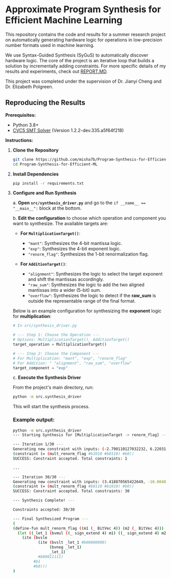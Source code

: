 # Approximate Program Synthesis for Efficient Machine Learning

This repository contains the code and results for a summer research project on automatically generating hardware logic for operations in low-precision number formats used in machine learning.

We use Syntax-Guided Synthesis (SyGuS) to automatically discover hardware logic. The core of the project is an iterative loop that builds a solution by incrementally adding constraints. For more specific details of my results and experiments, check out [REPORT.MD](REPORT.MD).

This project was completed under the supervision of Dr. Jianyi Cheng and Dr. Elizabeth Polgreen.

## Reproducing the Results

**Prerequisites:**
*   Python 3.8+
*   [CVC5 SMT Solver](https://cvc5.github.io/) (Version 1.2.2-dev.335.a5f64f218)

**Instructions:**

1.  **Clone the Repository**
    ```bash
    git clone https://github.com/misha7b/Program-Synthesis-for-Efficient-ML
    cd Program-Synthesis-for-Efficient-ML
    ```

2.  **Install Dependencies**
    ```bash
    pip install -r requirements.txt
    ```

3.  **Configure and Run Synthesis**

    a. **Open `src/synthesis_driver.py`** and go to the `if __name__ == "__main__":` block at the bottom.

    b. **Edit the configuration** to choose which operation and component you want to synthesize. The available targets are:

    *   **For `MultiplicationTarget()`**:
        *   `"mant"`: Synthesizes the 4-bit mantissa logic.
        *   `"exp"`: Synthesizes the 4-bit exponent logic.
        *   `"renorm_flag"`: Synthesizes the 1-bit renormalization flag.

    *   **For `AdditionTarget()`**:
        *   `"alignment"`: Synthesizes the logic to select the target exponent and shift the mantissas accordingly.
        *   `"raw_sum"`: Synthesizes the logic to add the two aligned mantissas into a wider (5-bit) sum.
        *   `"overflow"`: Synthesizes the logic to detect if the **raw_sum** is outside the representable range of the final format.

    Below is an example configuration for synthesizing the **exponent** logic for **multiplication**:
    ```python
    # In src/synthesis_driver.py

    # --- Step 1: Choose the Operation ---
    # Options: MultiplicationTarget(), AdditionTarget()
    target_operation = MultiplicationTarget()

    # --- Step 2: Choose the Component ---
    # For Multiplication: "mant", "exp", "renorm_flag"
    # For Addition: " "alignment", "raw_sum", "overflow"
    target_component = "exp"
    ```

    c. **Execute the Synthesis Driver**

    From the project's main directory, run:
    
    ```bash
    python -m src.synthesis_driver
    ```
    
    This will start the synthesis process.
    
    ### Example output:
    
    ```bash
    python -m src.synthesis_driver
    --- Starting Synthesis for [MultiplicationTarget -> renorm_flag] ---
    
    --- Iteration 1/30 ---
    Generating new constraint with inputs: (-2.790110127032232, 6.220312281964439)
    (constraint (= (mult_renorm_flag #b1010 #b0110) #b0))
    SUCCESS: Constraint accepted. Total constraints: 1
    
    ...
    
    --- Iteration 30/30 ---
    Generating new constraint with inputs: (3.418870565422649, -10.004808356462656)
    (constraint (= (mult_renorm_flag #b0110 #b1010) #b0))
    SUCCESS: Constraint accepted. Total constraints: 30
    
    --- Synthesis Complete! ---
    
    Constraints accepted: 30/30
    
    --- Final Synthesized Program ---
    (
    (define-fun mult_renorm_flag ((m1 (_ BitVec 4)) (m2 (_ BitVec 4))) (_ BitVec 1)
      (let ((_let_1 (bvmul ((_ sign_extend 4) m1) ((_ sign_extend 4) m2))))
        (ite (bvsle
               (ite (bvslt _let_1 #b00000000)
                    (bvneg _let_1)
                    _let_1)
               #b00011111)
             #b1
             #b0)))
    )
    ```
